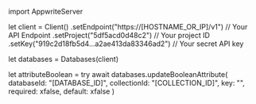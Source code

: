 import AppwriteServer

let client = Client()
    .setEndpoint("https://[HOSTNAME_OR_IP]/v1") // Your API Endpoint
    .setProject("5df5acd0d48c2") // Your project ID
    .setKey("919c2d18fb5d4...a2ae413da83346ad2") // Your secret API key

let databases = Databases(client)

let attributeBoolean = try await databases.updateBooleanAttribute(
    databaseId: "[DATABASE_ID]",
    collectionId: "[COLLECTION_ID]",
    key: "",
    required: xfalse,
    default: xfalse
)


